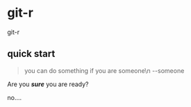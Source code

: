 # git-r
git-r

## quick start
> you can do something if you are someone\n --someone

Are you ***sure*** you are ready?

no....
